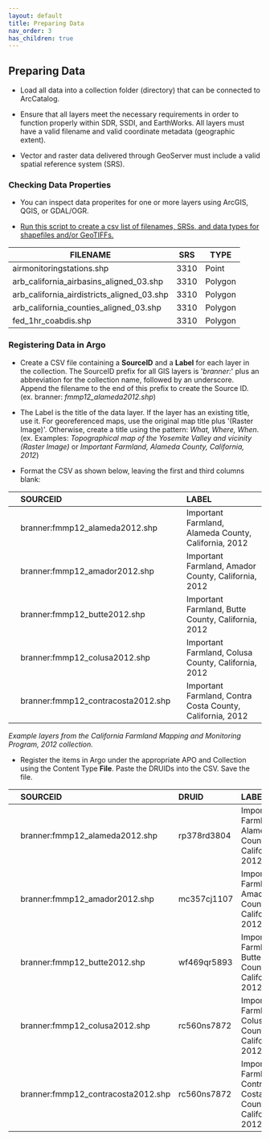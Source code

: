 ```yaml
---
layout: default
title: Preparing Data
nav_order: 3
has_children: true
---
```


## Preparing Data

* Load all data into a collection folder (directory) that can be connected to ArcCatalog.

* Ensure that all layers meet the necessary requirements in order to function properly within SDR, SSDI, and EarthWorks. All layers must have a valid filename and valid coordinate metadata (geographic extent). 

* Vector and raster data delivered through GeoServer must include a valid spatial reference system (SRS).

### Checking Data Properties

* You can inspect data properites for one or more layers using ArcGIS, QGIS, or GDAL/OGR. 

* [Run this script to create a csv list of filenames, SRSs, and data types for shapefiles and/or GeoTIFFs.](https://raw.githubusercontent.com/kimdurante/metadataWorkflow/master/checkData.py)

| FILENAME       | SRS   | TYPE |
| ------------- |-------------|-----------------|
|airmonitoringstations.shp|3310|Point|
|arb_california_airbasins_aligned_03.shp|3310|Polygon|
|arb_california_airdistricts_aligned_03.shp|3310| Polygon|
|arb_california_counties_aligned_03.shp|3310| Polygon|
|fed_1hr_coabdis.shp|3310| Polygon|


### Registering Data in Argo

* Create a CSV file containing a **SourceID** and a **Label** for each layer in the collection. The SourceID prefix for all GIS layers is '*branner:*' plus an abbreviation for the collection name, followed by an underscore. Append the filename to the end of this prefix to create the Source ID. (ex. branner: _fmmp12_alameda2012.shp_)

* The Label is the title of the data layer. If the layer has an existing title, use it. For georeferenced maps, use the original map title plus '(Raster Image)'. Otherwise, create a title using the pattern: *What, Where, When*. (ex. Examples: _Topographical map of the Yosemite Valley and vicinity (Raster Image)_ or _Important Farmland, Alameda County, California, 2012_)

* Format the CSV as shown below, leaving the first and third columns blank:

||SOURCEID||LABEL|
|:----|:----|:----|:----|
||branner:fmmp12_alameda2012.shp||Important Farmland, Alameda County, California, 2012|
||branner:fmmp12_amador2012.shp||Important Farmland, Amador County, California, 2012|
||branner:fmmp12_butte2012.shp||Important Farmland, Butte County, California, 2012|
||branner:fmmp12_colusa2012.shp||Important Farmland, Colusa County, California, 2012|
||branner:fmmp12_contracosta2012.shp||Important Farmland, Contra Costa County, California, 2012|


_Example layers from the California Farmland Mapping and Monitoring Program, 2012 collection._


* Register the items in Argo under the appropriate APO and Collection using the Content Type **File**. Paste the DRUIDs into the CSV. Save the file.

||SOURCEID|DRUID|LABEL|
|:----|:----|:----|:----|
||branner:fmmp12_alameda2012.shp|rp378rd3804|Important Farmland, Alameda County, California, 2012|
||branner:fmmp12_amador2012.shp|mc357cj1107|Important Farmland, Amador County, California, 2012|
||branner:fmmp12_butte2012.shp|wf469qr5893|Important Farmland, Butte County, California, 2012|
||branner:fmmp12_colusa2012.shp|rc560ns7872|Important Farmland, Colusa County, California, 2012|
||branner:fmmp12_contracosta2012.shp|rc560ns7872|Important Farmland, Contra Costa County, California, 2012|
